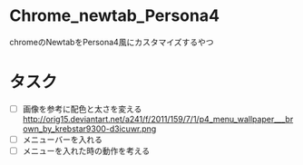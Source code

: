 # Chrome_newtab_Persona4

chromeのNewtabをPersona4風にカスタマイズするやつ

# タスク
- [ ] 画像を参考に配色と太さを変える http://orig15.deviantart.net/a241/f/2011/159/7/1/p4_menu_wallpaper___brown_by_krebstar9300-d3icuwr.png
- [ ] メニューバーを入れる
- [ ] メニューを入れた時の動作を考える
